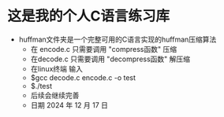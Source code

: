 # 这是我的个人C语言练习库
+ huffman文件夹是一个完整可用的C语言实现的huffman压缩算法
  + 在 encode.c 只需要调用 "compress函数" 压缩
  + 在decode.c 只需要调用 "decompress函数" 解压缩
  + 在linux终端 输入
  + $gcc decode.c encode.c -o test
  + $./test
  + 后续会继续完善
  + 日期 2024 年 12 月 17 日
